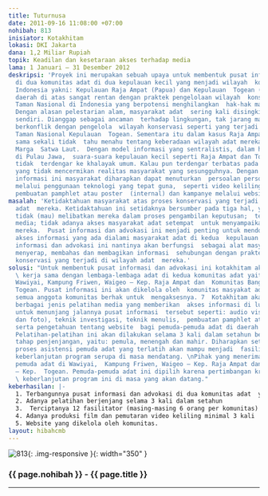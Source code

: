 ```yaml
---
title: Tuturnusa
date: 2011-09-16 11:08:00 +07:00
nohibah: 813
inisiator: Kotakhitam
lokasi: DKI Jakarta
dana: 1,2 Miliar Rupiah
topik: Keadilan dan kesetaraan akses terhadap media
lama: 1 Januari – 31 Desember 2012
deskripsi: 'Proyek ini merupakan sebuah upaya untuk membentuk pusat informasi dan  advokasi
  di dua komunitas adat di dua kepulauan kecil yang menjadi wilayah  konservasi di
  Indonesia yakni: Kepulauan Raja Ampat (Papua) dan Kepulauan  Togean (Sulawesi Tengah).  Kedua
  daerah di atas sangat rentan dengan praktek pengelolaan wilayah  konservasi dan
  Taman Nasional di Indonesia yang berpotensi menghilangkan  hak-hak masyarakat adat.
  Dengan alasan pelestarian alam, masyarakat adat  sering kali disingkirkan dari tanahnya
  sendiri. Dianggap sebagai ancaman  terhadap lingkungan, tak jarang masyarakat adat
  berkonflik dengan pengelola  wilayah konservasi seperti yang terjadi dalam kasus
  Taman Nasional Kepulauan  Togean. Sementara itu dalam kasus Raja Ampat, masyarakat
  sama sekali tidak  tahu menahu tentang keberadaan wilayah adat mereka sebagai Suaka
  Marga  Satwa Laut.  Dengan model informasi yang sentralistis, dalam hal ini terpusat
  di Pulau Jawa,  suara-suara kepulauan kecil seperti Raja Ampat dan Togean hampir
  tidak  terdengar ke khalayak umum. Kalau pun terdengar terbatas pada propaganda  pariwisata
  yang tidak mencermikan realitas masyarakat yang sesungguhnya. Dengan adanya pusat
  informasi ini masyarakat diharapkan dapat menuturkan  persoalan persoalan mereka
  melalui penggunaan teknologi yang tepat guna,  seperti video keliling, majalah dinding,
  pembuatan pamphlet atau poster  (internal) dan kampanye melalui website (external).'
masalah: 'Ketidaktahuan masyarakat atas proses konservasi yang terjadi di wilayah
  adat  mereka. Ketidaktahuan ini setidaknya bersumber pada tiga hal, yakni: Negara  yang
  tidak (mau) melibatkan mereka dalam proses pengambilan keputusan;  terpusatnya pemberitaan
  media; tidak adanya akses masyarakat adat setempat  untuk menyampaikan persoalan-persoalan
  mereka.  Pusat informasi dan advokasi ini menjadi penting untuk mendobrak persoalan  keterbatasan
  akses informasi yang ada dialami masyarakat adat di kedua  kepulauan tersebut. Pusat
  informasi dan advokasi ini nantinya akan berfungsi  sebagai alat masyarakat untuk
  menyerap, membahas dan membagikan informasi  sehubungan dengan praktek pengelolaan
  konservasi yang terjadi di wilayah adat  mereka.'
solusi: "Untuk membentuk pusat informasi dan advokasi ini kotakhitam akan melakukan
  \ kerja sama dengan lembaga-lembaga adat di kedua komunitas adat yaitu  Komunitas
  Wawiyai, Kampung Friwen, Waigeo – Kep. Raja Ampat dan  Komunitas Bangkagi – Kep.
  Togean. Pusat informasi ini akan dikelola oleh  komunitas masyakat adat di mana
  semua anggota komunitas berhak untuk  mengaksesnya. 7  Kotakhitam akan memfasilitasi
  berbagai jenis pelatihan media yang memberikan  akses informasi di luar mainstream
  untuk menunjang jalannya pusat informasi  tersebut seperti: audio visual (video
  dan foto), teknik investigasi, teknik menulis,  pembuatan pamphlet atau poster-poster
  serta pengetahuan tentang website  bagi pemuda-pemuda adat di daerah bersangkutan.
  Pelatihan-pelatihan ini akan dilakukan selama 3 kali dalam setahun berdasarkan  tiga
  tahap penjenjangan, yaitu: pemula, menengah dan mahir. Diharapkan setelah  setahun
  proses asistensi pemuda adat yang terlatih akan mampu menjadi  fasilitator bagi
  keberlanjutan program serupa di masa mendatang. \nPihak yang menerima manfaat adalah
  pemuda adat di Wawiyai,  Kampung Friwen, Waigeo – Kep. Raja Ampat dan Kampung Bangkagi
  – Kep.  Togean. Pemuda-pemuda adat ini dipilih karena pertimbangan kreativitas dan
  \ keberlanjutan program ini di masa yang akan datang."
keberhasilan: |-
  1. Terbangunnya pusat informasi dan advokasi di dua komunitas adat  yaitu: Komunitas Wawiyai, Kampung Friwen – Waigeo, Kep. Raja  Ampat; dan Kampung Bangkagi, Kep. Togean
  2. Adanya pelatihan berjenjang selama 3 kali dalam setahun
  3.  Terciptanya 12 fasilitator (masing-masing 6 orang per komunitas)
  4. Adanya produksi film dan pemutaran video keliling minimal 3 kali  dalam setahun
  5. Website yang dikelola oleh komunitas.
layout: hibahcmb
---
```


![813](/static/img/hibahcmb/813.png){: .img-responsive }{: width="350" }

### {{ page.nohibah }} - {{ page.title }}

---
